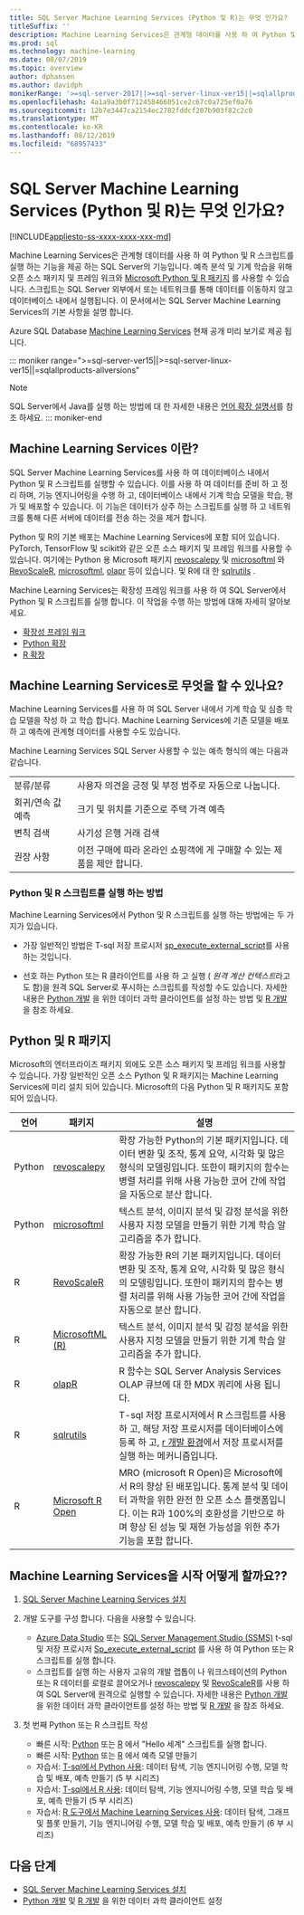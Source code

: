 ```yaml
---
title: SQL Server Machine Learning Services (Python 및 R)는 무엇 인가요?
titleSuffix: ''
description: Machine Learning Services은 관계형 데이터를 사용 하 여 Python 및 R 스크립트를 실행 하는 기능을 제공 하는 SQL Server의 기능입니다. 예측 분석 및 기계 학습을 위해 오픈 소스 패키지 및 프레임 워크와 Microsoft Python 및 R 패키지를 사용할 수 있습니다. 스크립트는 SQL Server 외부에서 또는 네트워크를 통해 데이터를 이동하지 않고 데이터베이스 내에서 실행됩니다. 이 문서에서는 SQL Server Machine Learning Services의 기본 사항을 설명 합니다.
ms.prod: sql
ms.technology: machine-learning
ms.date: 08/07/2019
ms.topic: overview
author: dphansen
ms.author: davidph
monikerRange: '>=sql-server-2017||>=sql-server-linux-ver15||=sqlallproducts-allversions'
ms.openlocfilehash: 4a1a9a3b0f712458466051ce2c67c0a725ef0a76
ms.sourcegitcommit: 12b7e3447ca2154ec2782fddcf207b903f82c2c0
ms.translationtype: MT
ms.contentlocale: ko-KR
ms.lasthandoff: 08/12/2019
ms.locfileid: "68957433"
---
```

# <a name="what-is-sql-server-machine-learning-services-python-and-r"></a>SQL Server Machine Learning Services (Python 및 R)는 무엇 인가요?
[!INCLUDE[appliesto-ss-xxxx-xxxx-xxx-md](../includes/appliesto-ss-xxxx-xxxx-xxx-md.md)]

Machine Learning Services은 관계형 데이터를 사용 하 여 Python 및 R 스크립트를 실행 하는 기능을 제공 하는 SQL Server의 기능입니다. 예측 분석 및 기계 학습을 위해 오픈 소스 패키지 및 프레임 워크와 [Microsoft Python 및 R 패키지](#packages) 를 사용할 수 있습니다. 스크립트는 SQL Server 외부에서 또는 네트워크를 통해 데이터를 이동하지 않고 데이터베이스 내에서 실행됩니다. 이 문서에서는 SQL Server Machine Learning Services의 기본 사항을 설명 합니다.

Azure SQL Database [Machine Learning Services](https://docs.microsoft.com/azure/sql-database/sql-database-machine-learning-services-overview) 현재 공개 미리 보기로 제공 됩니다.

::: moniker range=">=sql-server-ver15||>=sql-server-linux-ver15||=sqlallproducts-allversions"
> [!NOTE]
> SQL Server에서 Java를 실행 하는 방법에 대 한 자세한 내용은 [언어 확장 설명서](../language-extensions/language-extensions-overview.md)를 참조 하세요.
::: moniker-end

## <a name="what-is-machine-learning-services"></a>Machine Learning Services 이란?

SQL Server Machine Learning Services를 사용 하 여 데이터베이스 내에서 Python 및 R 스크립트를 실행할 수 있습니다. 이를 사용 하 여 데이터를 준비 하 고 정리 하며, 기능 엔지니어링을 수행 하 고, 데이터베이스 내에서 기계 학습 모델을 학습, 평가 및 배포할 수 있습니다. 이 기능은 데이터가 상주 하는 스크립트를 실행 하 고 네트워크를 통해 다른 서버에 데이터를 전송 하는 것을 제거 합니다.

Python 및 R의 기본 배포는 Machine Learning Services에 포함 되어 있습니다. PyTorch, TensorFlow 및 scikit와 같은 오픈 소스 패키지 및 프레임 워크를 사용할 수 있습니다. 여기에는 Python 용 Microsoft 패키지 [revoscalepy](python/ref-py-revoscalepy.md) 및 [microsoftml](python/ref-py-microsoftml.md) 와 [RevoScaleR](r/ref-r-revoscaler.md), [microsoftml](r/ref-r-microsoftml.md), [olapr](r/ref-r-olapr.md) 등이 있습니다. 및 R에 대 한 [sqlrutils](r/ref-r-sqlrutils.md) .

Machine Learning Services는 확장성 프레임 워크를 사용 하 여 SQL Server에서 Python 및 R 스크립트를 실행 합니다. 이 작업을 수행 하는 방법에 대해 자세히 알아보세요.

+ [확장성 프레임 워크](concepts/extensibility-framework.md)
+ [Python 확장](concepts/extension-python.md)
+ [R 확장](concepts/extension-r.md)

## <a name="what-can-i-do-with-machine-learning-services"></a>Machine Learning Services로 무엇을 할 수 있나요?

Machine Learning Services를 사용 하 여 SQL Server 내에서 기계 학습 및 심층 학습 모델을 작성 하 고 학습 합니다. Machine Learning Services에 기존 모델을 배포 하 고 예측에 관계형 데이터를 사용할 수도 있습니다.

Machine Learning Services SQL Server 사용할 수 있는 예측 형식의 예는 다음과 같습니다.

|||
|-|-|
|분류/분류|사용자 의견을 긍정 및 부정 범주로 자동으로 나눕니다.|
|회귀/연속 값 예측|크기 및 위치를 기준으로 주택 가격 예측|
|변칙 검색|사기성 은행 거래 검색 |
|권장 사항|이전 구매에 따라 온라인 쇼핑객에 게 구매할 수 있는 제품을 제안 합니다.|

### <a name="how-to-execute-python-and-r-scripts"></a>Python 및 R 스크립트를 실행 하는 방법

Machine Learning Services에서 Python 및 R 스크립트를 실행 하는 방법에는 두 가지가 있습니다.

+ 가장 일반적인 방법은 T-sql 저장 프로시저 [sp_execute_external_script](../relational-databases/system-stored-procedures/sp-execute-external-script-transact-sql.md)를 사용 하는 것입니다.

+ 선호 하는 Python 또는 R 클라이언트를 사용 하 고 실행 ( *원격 계산 컨텍스트*라고도 함)을 원격 SQL Server로 푸시하는 스크립트를 작성할 수도 있습니다. 자세한 내용은 [Python 개발](python/setup-python-client-tools-sql.md) 을 위한 데이터 과학 클라이언트를 설정 하는 방법 및 [R 개발](r/set-up-a-data-science-client.md) 을 참조 하세요.

<a name="packages"></a>

## <a name="python-and-r-packages"></a>Python 및 R 패키지

Microsoft의 엔터프라이즈 패키지 외에도 오픈 소스 패키지 및 프레임 워크를 사용할 수 있습니다. 가장 일반적인 오픈 소스 Python 및 R 패키지는 Machine Learning Services에 미리 설치 되어 있습니다. Microsoft의 다음 Python 및 R 패키지도 포함 되어 있습니다.

| 언어 | 패키지 | 설명 |
|-|-|-|
| Python | [revoscalepy](python/ref-py-revoscalepy.md) | 확장 가능한 Python의 기본 패키지입니다. 데이터 변환 및 조작, 통계 요약, 시각화 및 많은 형식의 모델링입니다. 또한이 패키지의 함수는 병렬 처리를 위해 사용 가능한 코어 간에 작업을 자동으로 분산 합니다. |
| Python | [microsoftml](python/ref-py-microsoftml.md) | 텍스트 분석, 이미지 분석 및 감정 분석을 위한 사용자 지정 모델을 만들기 위한 기계 학습 알고리즘을 추가 합니다. | 
| R | [RevoScaleR](r/ref-r-revoscaler.md) | 확장 가능한 R의 기본 패키지입니다. 데이터 변환 및 조작, 통계 요약, 시각화 및 많은 형식의 모델링입니다. 또한이 패키지의 함수는 병렬 처리를 위해 사용 가능한 코어 간에 작업을 자동으로 분산 합니다. |
| R | [MicrosoftML (R)](r/ref-r-microsoftml.md) | 텍스트 분석, 이미지 분석 및 감정 분석을 위한 사용자 지정 모델을 만들기 위한 기계 학습 알고리즘을 추가 합니다. |
| R | [olapR](r/ref-r-olapr.md) | R 함수는 SQL Server Analysis Services OLAP 큐브에 대 한 MDX 쿼리에 사용 됩니다. |
| R | [sqlrutils](r/ref-r-sqlrutils.md) | T-sql 저장 프로시저에서 R 스크립트를 사용 하 고, 해당 저장 프로시저를 데이터베이스에 등록 하 고, [r 개발 환경](r/set-up-a-data-science-client.md)에서 저장 프로시저를 실행 하는 메커니즘입니다. |
| R | [Microsoft R Open](https://mran.microsoft.com/rro) | MRO (microsoft R Open)은 Microsoft에서 R의 향상 된 배포입니다. 통계 분석 및 데이터 과학을 위한 완전 한 오픈 소스 플랫폼입니다. 이는 R과 100%의 호환성을 기반으로 하며 향상 된 성능 및 재현 가능성을 위한 추가 기능을 포함 합니다. |

## <a name="how-do-i-get-started-with-machine-learning-services"></a>Machine Learning Services을 시작 어떻게 할까요??

1. [SQL Server Machine Learning Services 설치](install/sql-machine-learning-services-windows-install.md)

1. 개발 도구를 구성 합니다. 다음을 사용할 수 있습니다.

    + [Azure Data Studio](../azure-data-studio/what-is.md) 또는 [SQL Server Management Studio (SSMS)](../ssms/sql-server-management-studio-ssms.md) t-sql 및 저장 프로시저 [Sp_execute_external_script](../relational-databases/system-stored-procedures/sp-execute-external-script-transact-sql.md) 를 사용 하 여 Python 또는 R 스크립트를 실행 합니다.
    + 스크립트를 실행 하는 사용자 고유의 개발 랩톱이 나 워크스테이션의 Python 또는 R 데이터를 로컬로 끌어오거나 [revoscalepy](python/ref-py-revoscalepy.md) 및 [RevoScaleR](r/ref-r-revoscaler.md)를 사용 하 여 SQL Server에 원격으로 실행할 수 있습니다. 자세한 내용은 [Python 개발](python/setup-python-client-tools-sql.md) 을 위한 데이터 과학 클라이언트를 설정 하는 방법 및 [R 개발](r/set-up-a-data-science-client.md) 을 참조 하세요.

1. 첫 번째 Python 또는 R 스크립트 작성

    + 빠른 시작: [Python](tutorials/quickstart-python-run-using-t-sql.md) 또는 [R](tutorials/quickstart-r-run-using-tsql.md) 에서 "Hello 세계" 스크립트를 실행 합니다.
    + 빠른 시작: [Python](tutorials/quickstart-python-train-score-in-tsql.md) 또는 [R](tutorials/quickstart-r-create-predictive-model.md) 에서 예측 모델 만들기
    + 자습서: [T-sql에서 Python 사용](tutorials/sqldev-in-database-python-for-sql-developers.md): 데이터 탐색, 기능 엔지니어링 수행, 모델 학습 및 배포, 예측 만들기 (5 부 시리즈)
    + 자습서: [T-sql에서 R 사용](tutorials/sqldev-in-database-r-for-sql-developers.md): 데이터 탐색, 기능 엔지니어링 수행, 모델 학습 및 배포, 예측 만들기 (5 부 시리즈)
    + 자습서: [R 도구에서 Machine Learning Services 사용](tutorials/walkthrough-data-science-end-to-end-walkthrough.md): 데이터 탐색, 그래프 및 플롯 만들기, 기능 엔지니어링 수행, 모델 학습 및 배포, 예측 만들기 (6 부 시리즈)

## <a name="next-steps"></a>다음 단계

+ [SQL Server Machine Learning Services 설치](install/sql-machine-learning-services-windows-install.md)
+ [Python 개발](python/setup-python-client-tools-sql.md) 및 [R 개발](r/set-up-a-data-science-client.md) 을 위한 데이터 과학 클라이언트 설정
